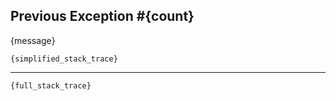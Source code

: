 ## Previous Exception #{count}
{message}

<!-- prev-exception-stacktrace:start -->
```shell
{simplified_stack_trace}
```

---

```shell
{full_stack_trace}
```
<!-- prev-exception-stacktrace:end -->
